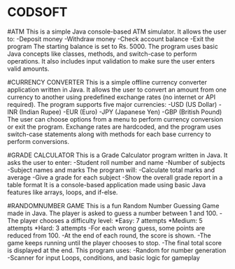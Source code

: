 # CODSOFT
#ATM 
This is a simple Java console-based ATM simulator. It allows the user to:
-Deposit money
-Withdraw money
-Check account balance
-Exit the program
The starting balance is set to Rs. 5000. The program uses basic Java concepts like classes, methods, and switch-case to perform operations. It also includes input validation to make sure the user enters valid amounts.

#CURRENCY CONVERTER
This is a simple offline currency converter application written in Java. It allows the user to convert an amount from one currency to another using predefined exchange rates (no internet or API required). The program supports five major currencies:
-USD (US Dollar)
-INR (Indian Rupee)
-EUR (Euro)
-JPY (Japanese Yen)
-GBP (British Pound)
The user can choose options from a menu to perform currency conversion or exit the program. Exchange rates are hardcoded, and the program uses switch-case statements along with methods for each base currency to perform conversions.

#GRADE CALCULATOR
This is a Grade Calculator program written in Java.
It asks the user to enter:
-Student roll number and name
-Number of subjects
-Subject names and marks
The program will:
-Calculate total marks and average
-Give a grade for each subject
-Show the overall grade report in a table format
It is a console-based application made using basic Java features like arrays, loops, and if-else.

#RANDOMNUMBER GAME
This is a fun Random Number Guessing Game made in Java.
The player is asked to guess a number between 1 and 100.
-The player chooses a difficulty level:
  *Easy: 7 attempts
  *Medium: 5 attempts
  *Hard: 3 attempts
-For each wrong guess, some points are reduced from 100.
-At the end of each round, the score is shown.
-The game keeps running until the player chooses to stop.
-The final total score is displayed at the end.
This program uses:
-Random for number generation
-Scanner for input
Loops, conditions, and basic logic for gameplay
